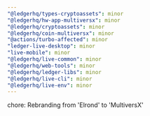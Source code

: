 ```yaml
---
"@ledgerhq/types-cryptoassets": minor
"@ledgerhq/hw-app-multiversx": minor
"@ledgerhq/cryptoassets": minor
"@ledgerhq/coin-multiversx": minor
"@actions/turbo-affected": minor
"ledger-live-desktop": minor
"live-mobile": minor
"@ledgerhq/live-common": minor
"@ledgerhq/web-tools": minor
"@ledgerhq/ledger-libs": minor
"@ledgerhq/live-cli": minor
"@ledgerhq/live-env": minor
---
```


chore: Rebranding from 'Elrond' to 'MultiversX'
